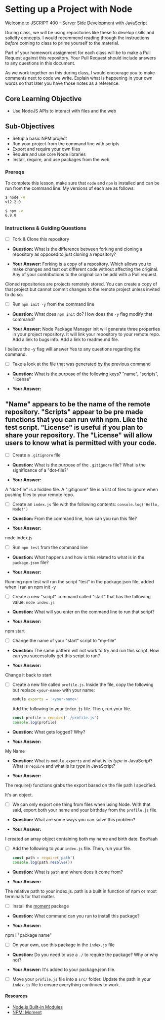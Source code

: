 # Setting up a Project with Node

Welcome to JSCRIPT 400 - Server Side Development with JavaScript

During class, we will be using repositories like these to develop skills and solidify concepts. I would recommend reading through the instructions _before_ coming to class to prime yourself to the material.

Part of your homework assignment for each class will be to make a Pull Request against this repository. Your Pull Request should include answers to any questions in this document.

As we work together on this during class, I would encourage you to make comments next to code we write. Explain what is happening in your own words so that later you have those notes as a reference.

## Core Learning Objective

*	Use NodeJS APIs to interact with files and the web

## Sub-Objectives

* Setup a basic NPM project
* Run your project from the command line with scripts
* Export and require your own files
* Require and use core Node libraries
* Install, require, and use packages from the web

### Prereqs

To complete this lesson, make sure that `node` and `npm` is installed and can be run from the command line. My versions of each are as follows:

```bash
$ node -v
v12.2.0

$ npm -v
6.9.0
```

### Instructions & Guiding Questions

- [ ] Fork & Clone this repository

* **Question:** What is the difference between forking and cloning a repository as opposed to just cloning a repository?

* **Your Answer:**
 Forking is a copy of a repository.  Which allows you to make changes and test out different code without affecting the original.  Any of your contributions to the original can be add with a Pull request.

 Cloned repositories are projects remotely stored.  You can create a copy of that project but cannot commit changes to the remote project unless invited to do so.


- [ ] Run `npm init -y` from the command line

* **Question:** What does `npm init` do? How does the `-y` flag modify that command?

* **Your Answer:**
Node Package Manager init will generate three properties in your project repository.  It will link  your repository 
to your remote repo.  Add a link to bugs info.  Add a link to readme.md file.

I believe the -y flag will answer Yes to any questions regarding the command.

- [ ] Take a look at the file that was generated by the previous command

* **Question:** What is the purpose of the following keys? "name", "scripts", "license"

* **Your Answer:**

"Name" appears to be the name of the remote repository.
"Scripts" appear to be pre made functions that you can run with npm.  Like the test script.
"License" is useful if you plan to share your repository.  The "License" will allow users to know what is permitted with your code.
---

- [ ] Create a `.gitignore` file

* **Question:** What is the purpose of the `.gitignore` file? What is the significance of a "dot-file?"

* **Your Answer:**

A "dot-file" is a hidden file.  A ".gitignore" file is a list of files to ignore when pushing files to your remote repo.


- [ ] Create an `index.js` file with the following contents: `console.log('Hello, Node!')`

* **Question:** From the command line, how can you run this file?

* **Your Answer:**

node index.js

- [ ] Run `npm test` from the command line

* **Question:** What happens and how is this related to what is in the `package.json` file? 

* **Your Answer:**

Running npm test will run the script "test" in the package.json file, added when I ran an npm init -y

- [ ] Create a new "script" command called "start" that has the following value: `node index.js`

* **Question:** What will you enter on the command line to run that script?

* **Your Answer:**

npm start

- [ ] Change the name of your "start" script to "my-file"

* **Question:** The same pattern will not work to try and run this script. How can you successfully get this script to run?

* **Your Answer:**

Change it back to start

- [ ] Create a new file called `profile.js`. Inside the file, copy the following but replace `<your-name>` with your name:
  ```js
  module.exports = '<your-name>'
  ```

  Add the following to your `index.js` file. Then, run your file.
  ```js
  const profile = require('./profile.js')
  console.log(profile)
  ```

* **Question:** What gets logged? Why?

* **Your Answer:**

My Name

* **Question:** What is `module.exports` and what is its _type_ in JavaScript? What is `require` and what is its _type_ in JavaScript?

* **Your Answer:**

The require() functions grabs the export based on the file path I specified.

It's an object.

- [ ] We can only export one thing from files when using Node. With that said, export both your name and your birthday from the `profile.js` file.

* **Question:** What are some ways you can solve this problem?

* **Your Answer:**

I created an array object containing both my name and birth date. BooYaah

- [ ] Add the following to your `index.js` file. Then, run your file.
  ```js
  const path = require('path')
  console.log(path.resolve())
  ```

* **Question:** What is `path` and where does it come from?

* **Your Answer:**

The relative path to your index.js.  path is a built in function of npm or most terminals for that matter.

- [ ] Install the [moment](https://www.npmjs.com/package/moment) package

* **Question:** What command can you run to install this package?

* **Your Answer:**

npm i "package name"

- [ ] On your own, use this package in the `index.js` file

* **Question:** Do you need to use a `./` to require the package? Why or why not?

* **Your Answer:**
It's added to your package.json file.


- [ ] Move your `profile.js` file into a `src/` folder. Update the path in your `index.js` file to ensure everything continues to work.

#### Resources

- [Node.js Built-In Modules](https://nodejs.org/dist/latest-v12.x/docs/api/)
- [NPM: Moment](https://www.npmjs.com/package/moment)